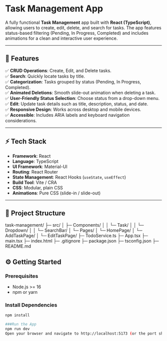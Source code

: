 # Task Management App

A fully functional **Task Management** app built with **React (TypeScript)**, allowing users to create, edit, delete, and search for tasks. The app features status-based filtering (Pending, In Progress, Completed) and includes animations for a clean and interactive user experience.

---

## 🌟 Features

✅ **CRUD Operations**: Create, Edit, and Delete tasks.  
✅ **Search**: Quickly locate tasks by title.  
✅ **Categorization**: Tasks grouped by status (Pending, In Progress, Completed).  
✅ **Animated Deletions**: Smooth slide-out animation when deleting a task.  
✅ **User-Friendly Status Selection**: Choose status from a drop-down menu.  
✅ **Edit**: Update task details such as title, description, status, and date.  
✅ **Responsive Design**: Works across desktop and mobile devices.  
✅ **Accessible**: Includes ARIA labels and keyboard navigation considerations.

---

## ⚡️ Tech Stack

- **Framework**: React
- **Language**: TypeScript
- **UI Framework**: Material-UI
- **Routing**: React Router
- **State Management**: React Hooks (`useState`, `useEffect`)
- **Build Tool**: Vite / CRA
- **CSS**: Modular, plain CSS
- **Animations**: Pure CSS (slide-in / slide-out)

---

## 📁 Project Structure
task-management/
├─ src/
│ ├─ Components/
│ │ └─ Task/
│ │ └─ Dropdown/
│ │ └─ SearchBar/
│ └─ Pages/
│ └─ HomePage/
│ └─ AddTaskPage/
│ └─ EditTaskPage/
├─ TodoService.ts
├─ App.tsx
├─ main.tsx
├─ index.html
├─ .gitignore
├─ package.json
├─ tsconfig.json
├─ README.md


## ⚙️ Getting Started

### Prerequisites
- Node.js >= 16
- npm or yarn

### Install Dependencies
```bash
npm install

###Run the App
npm run dev
Open your browser and navigate to http://localhost:5173 (or the port shown in your terminal).

